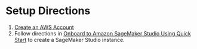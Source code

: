 # Setup Directions

1. [Create an AWS Account](https://docs.aws.amazon.com/sagemaker/latest/dg/gs-account.html)
2. Follow directions in [Onboard to Amazon SageMaker Studio Using Quick Start](https://docs.aws.amazon.com/sagemaker/latest/dg/onboard-quick-start.html) to create a SageMaker Studio instance.